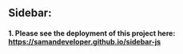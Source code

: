 ## Sidebar:
#### 1. Please see the deployment of this project here: https://samandeveloper.github.io/sidebar-js

